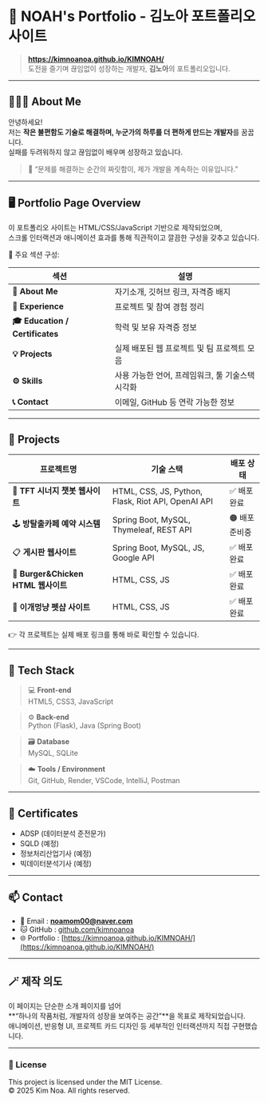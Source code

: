# 🌟 NOAH's Portfolio - 김노아 포트폴리오 사이트

> **https://kimnoanoa.github.io/KIMNOAH/**  
> 도전을 즐기며 끊임없이 성장하는 개발자, **김노아**의 포트폴리오입니다.

---

## 👩🏻‍💻 About Me

안녕하세요!  
저는 **작은 불편함도 기술로 해결하며, 누군가의 하루를 더 편하게 만드는 개발자**를 꿈꿉니다.  
실패를 두려워하지 않고 끊임없이 배우며 성장하고 있습니다.  

> 💬 “문제를 해결하는 순간의 짜릿함이, 제가 개발을 계속하는 이유입니다.”

---

## 🖥️ Portfolio Page Overview

이 포트폴리오 사이트는 HTML/CSS/JavaScript 기반으로 제작되었으며,  
스크롤 인터랙션과 애니메이션 효과를 통해 직관적이고 깔끔한 구성을 갖추고 있습니다.

📍 주요 섹션 구성:

| 섹션 | 설명 |
|------|------|
| **👋 About Me** | 자기소개, 깃허브 링크, 자격증 배지 |
| **💼 Experience** | 프로젝트 및 참여 경험 정리 |
| **🎓 Education / Certificates** | 학력 및 보유 자격증 정보 |
| **💡 Projects** | 실제 배포된 웹 프로젝트 및 팀 프로젝트 모음 |
| **⚙️ Skills** | 사용 가능한 언어, 프레임워크, 툴 기술스택 시각화 |
| **📞 Contact** | 이메일, GitHub 등 연락 가능한 정보 |

---

## 🚀 Projects

| 프로젝트명 | 기술 스택 | 배포 상태 |
|-------------|------------|------------|
| 🧠 **TFT 시너지 챗봇 웹사이트** | HTML, CSS, JS, Python, Flask, Riot API, OpenAI API | ✅ 배포 완료 |
| 🕹️ **방탈출카페 예약 시스템** | Spring Boot, MySQL, Thymeleaf, REST API | 🟠 배포 준비중 |
| 📋 **게시판 웹사이트** | Spring Boot, MySQL, JS, Google API | ✅ 배포 완료 |
| 🍔 **Burger&Chicken HTML 웹사이트** | HTML, CSS, JS | ✅ 배포 완료 |
| 🐶 **이개멍냥 펫샵 사이트** | HTML, CSS, JS | ✅ 배포 완료 |

👉 각 프로젝트는 실제 배포 링크를 통해 바로 확인할 수 있습니다.

---

## 🧩 Tech Stack

> 💻 **Front-end**  
> HTML5, CSS3, JavaScript  

> ⚙️ **Back-end**  
> Python (Flask), Java (Spring Boot)

> 🗃️ **Database**  
> MySQL, SQLite  

> ☁️ **Tools / Environment**  
> Git, GitHub, Render, VSCode, IntelliJ, Postman  

---

## 🏅 Certificates

- ADSP (데이터분석 준전문가)
- SQLD (예정)
- 정보처리산업기사 (예정)
- 빅데이터분석기사 (예정)

---

## 📫 Contact

- 📧 Email : **noamom00@naver.com**  
- 🐱 GitHub : [github.com/kimnoanoa](https://github.com/kimnoanoa)  
- 🌐 Portfolio : [https://kimnoanoa.github.io/KIMNOAH/](https://kimnoanoa.github.io/KIMNOAH/)

---

## 🪄 제작 의도

이 페이지는 단순한 소개 페이지를 넘어  
**“하나의 작품처럼, 개발자의 성장을 보여주는 공간”**을 목표로 제작되었습니다.  
애니메이션, 반응형 UI, 프로젝트 카드 디자인 등 세부적인 인터랙션까지 직접 구현했습니다.

---

### 🧷 License
This project is licensed under the MIT License.  
© 2025 Kim Noa. All rights reserved.
